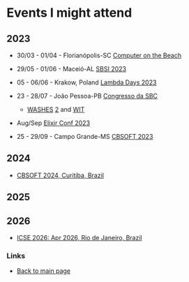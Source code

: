 # Events I might attend

## 2023

- 30/03 - 01/04 - Florianópolis-SC [Computer on the Beach](https://computeronthebeach.com.br/)

- 29/05 - 01/06 - Maceió-AL [SBSI 2023](https://sbsi2023.ifal.edu.br/)

- 05 - 06/06 - Krakow, Poland [Lambda Days 2023](https://www.lambdadays.org/lambdadays2023)

- 23 - 28/07 - João Pessoa-PB [Congresso da SBC](https://csbc.sbc.org.br/2023/)
  - [WASHES](https://sites.google.com/view/washes2023/chamada-de-trabalhos?pli=1) [2](https://www.instagram.com/p/CnkwxMNL-0R/) and [WIT](https://csbc.sbc.org.br/2023/wit-women-in-information-technology/)  
- Aug/Sep [Elixir Conf 2023](https://elixirconf.com/) 

- 25 - 29/09 - Campo Grande-MS [CBSOFT 2023](https://twitter.com/FronteirasES/status/1578323530563080192?s=20&t=zltAnTb3XazIj9TPszX7Iw)

## 2024

- [CBSOFT 2024, Curitiba, Brazil](https://twitter.com/adolfont/status/1578322538442391552)

## 2025

## 2026


- [ICSE 2026: Apr 2026, Rio de Janeiro, Brazil](http://www.icse-conferences.org/)

### Links


<!-- - [Edit this page](https://github.com/adolfont/adolfont.github.io/blob/master/events/index.md) -->

- [Back to main page](https://adolfont.github.io/)
